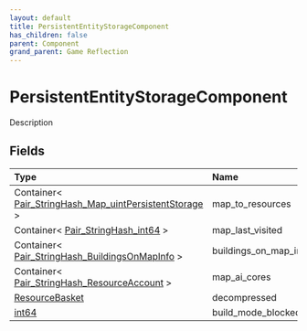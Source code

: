```yaml
---
layout: default
title: PersistentEntityStorageComponent
has_children: false
parent: Component
grand_parent: Game Reflection
---
```

# PersistentEntityStorageComponent
Description 

## Fields

| Type | Name |
|:----------|:--------------|
| Container< [Pair_StringHash_Map_uintPersistentStorage](/riftbreaker-wiki/docs/game-reflection/classes/pair__string_hash__map_uint_persistent_storage/) > | map_to_resources |
| Container< [Pair_StringHash_int64](/riftbreaker-wiki/docs/game-reflection/classes/pair__string_hash_int64/) > | map_last_visited |
| Container< [Pair_StringHash_BuildingsOnMapInfo](/riftbreaker-wiki/docs/game-reflection/classes/pair__string_hash__buildings_on_map_info/) > | buildings_on_map_info |
| Container< [Pair_StringHash_ResourceAccount](/riftbreaker-wiki/docs/game-reflection/classes/pair__string_hash__resource_account/) > | map_ai_cores |
| [ResourceBasket](/riftbreaker-wiki/docs/game-reflection/classes/resource_basket/) | decompressed |
| [int64](/riftbreaker-wiki/docs/game-reflection/components/int64/) | build_mode_blocked |

